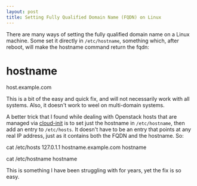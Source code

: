 ```yaml
---
layout: post
title: Setting Fully Qualified Domain Name (FQDN) on Linux
---
```

There are many ways of setting the fully qualified domain name on a Linux machine. Some set it directly in `/etc/hostname`, something which, after reboot, will make the hostname command return the fqdn:

  # hostname
  host.example.com

This is a bit of the easy and quick fix, and will not necessarily work with all systems. Also, it doesn't work to weel on multi-domain systems.

A better trick that I found while dealing with Openstack hosts that are managed via [cloud-init](https://cloudinit.readthedocs.io) is to set just the hostname in `/etc/hostname`, then add an entry to `/etc/hosts`. It doesn't have to be an entry that points at any real IP address, just as it contains both the FQDN and the hostname. So:

  cat /etc/hosts
  127.0.1.1  hostname.example.com hostname

  cat /etc/hostname
  hostname

This is something I have been struggling with for years, yet the fix is so easy. 
